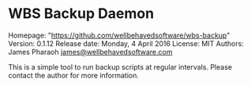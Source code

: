 # WBS Backup Daemon

Homepage: "https://github.com/wellbehavedsoftware/wbs-backup"
Version: 0.1.12
Release date: Monday, 4 April 2016
License: MIT
Authors: James Pharaoh <james@wellbehavedsoftware.com>

This is a simple tool to run backup scripts at regular intervals. Please contact
the author for more information.
